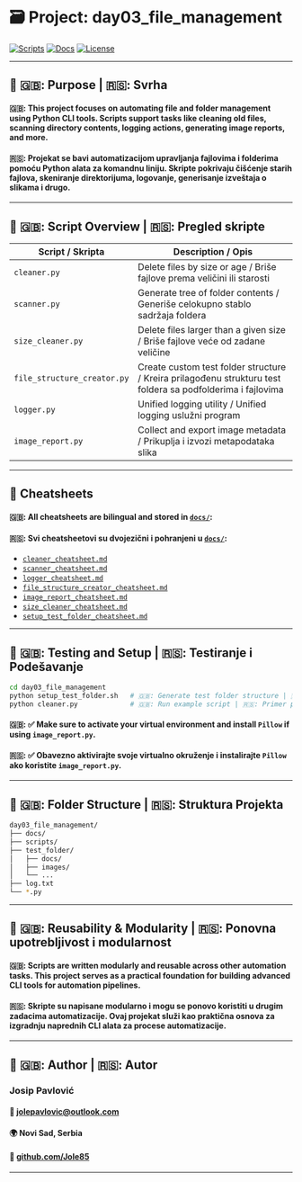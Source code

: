 # 🗃️ Project: day03_file_management

[![Scripts](https://img.shields.io/badge/scripts-6-green?style=flat-square)](../scripts)
[![Docs](https://img.shields.io/badge/docs-cheatsheets-blue?style=flat-square)](docs/)
[![License](https://img.shields.io/github/license/Jole85/python-automation?style=flat-square)](../../LICENSE)

---

## 🧭 🇬🇧: Purpose | 🇷🇸: Svrha

#### 🇬🇧: This project focuses on automating file and folder management using Python CLI tools. Scripts support tasks like cleaning old files, scanning directory contents, logging actions, generating image reports, and more.

#### 🇷🇸: Projekat se bavi automatizacijom upravljanja fajlovima i folderima pomoću Python alata za komandnu liniju. Skripte pokrivaju čišćenje starih fajlova, skeniranje direktorijuma, logovanje, generisanje izveštaja o slikama i drugo.

---

## 📜 🇬🇧: Script Overview | 🇷🇸: Pregled skripte

| Script / Skripta | Description / Opis |
|--------|-------------|
| `cleaner.py` | Delete files by size or age / Briše fajlove prema veličini ili starosti |
| `scanner.py` | Generate tree of folder contents / Generiše celokupno stablo sadržaja foldera |
| `size_cleaner.py` | Delete files larger than a given size / Briše fajlove veće od zadane veličine |
| `file_structure_creator.py` | Create custom test folder structure / Kreira prilagođenu strukturu test foldera sa podfolderima i fajlovima |
| `logger.py` | Unified logging utility / Unified logging uslužni program |
| `image_report.py` | Collect and export image metadata / Prikuplja i izvozi metapodataka slika |

---

## 📄 Cheatsheets

#### 🇬🇧: All cheatsheets are bilingual and stored in [`docs/`](../docs/):
#### 🇷🇸: Svi cheatsheetovi su dvojezični i pohranjeni u [`docs/`](../docs/):

- [`cleaner_cheatsheet.md`](./cleaner_cheatsheet.md)
- [`scanner_cheatsheet.md`](./scanner_cheatsheet.md)
- [`logger_cheatsheet.md`](./logger_cheatsheet.md)
- [`file_structure_creator_cheatsheet.md`](./file_structure_creator_cheatsheet.md)
- [`image_report_cheatsheet.md`](./image_report_cheatsheet.md)
- [`size_cleaner_cheatsheet.md`](./size_cleaner_cheatsheet.md)
- [`setup_test_folder_cheatsheet.md`](./setup_test_folder_cheatsheet.md)

---

## 🧪 🇬🇧: Testing and Setup | 🇷🇸: Testiranje i Podešavanje

```bash
cd day03_file_management
python setup_test_folder.sh   # 🇬🇧: Generate test folder structure | 🇷🇸: Generiše strukturu test foldera
python cleaner.py             # 🇬🇧: Run example script | 🇷🇸: Primer pokretanja skripte
```
#### 🇬🇧: ✅ Make sure to activate your virtual environment and install `Pillow` if using `image_report.py`.
#### 🇷🇸: ✅ Obavezno aktivirajte svoje virtualno okruženje i instalirajte `Pillow` ako koristite `image_report.py`.

---

## 📁 🇬🇧: Folder Structure | 🇷🇸: Struktura Projekta

```bash
day03_file_management/
├── docs/
├── scripts/
├── test_folder/
│   ├── docs/
│   ├── images/
│   └── ...
├── log.txt
└── *.py
```

---

## 🔁 🇬🇧: Reusability & Modularity | 🇷🇸: Ponovna upotrebljivost i modularnost

#### 🇬🇧: Scripts are written modularly and reusable across other automation tasks. This project serves as a practical foundation for building advanced CLI tools for automation pipelines.
#### 🇷🇸: Skripte su napisane modularno i mogu se ponovo koristiti u drugim zadacima automatizacije. Ovaj projekat služi kao praktična osnova za izgradnju naprednih CLI alata za procese automatizacije.

---

## 👤 🇬🇧: Author | 🇷🇸: Autor
### Josip Pavlović
#### 📧 [jolepavlovic@outlook.com](mailto:jolepavlovic@outlook.com)
#### 🌍 Novi Sad, Serbia
#### 💼 [github.com/Jole85](https://github.com/Jole85)
---

